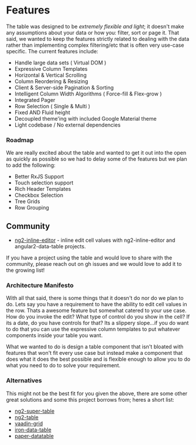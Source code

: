 # Features
The table was designed to be *extremely flexible and light*; it doesn't make any assumptions about your data or how you: filter, sort or page it. That said, we wanted to keep the features strictly related to dealing with the data rather than implementing complex filtering/etc that is often very use-case specific. The current features include:

- Handle large data sets ( Virtual DOM )
- Expressive Column Templates
- Horizontal & Vertical Scrolling
- Column Reordering & Resizing
- Client & Server-side Pagination & Sorting
- Intelligent Column Width Algorithms ( Force-fill & Flex-grow )
- Integrated Pager
- Row Selection ( Single & Multi )
- Fixed AND Fluid height
- Decoupled theme'ing with included Google Material theme
- Light codebase / No external dependencies

### Roadmap
We are really excited about the table and wanted to get it out into the open as quickly as possible so we had to delay some of the features but we plan to add the following:

- Better RxJS Support
- Touch selection support
- Rich Header Templates
- Checkbox Selection
- Tree Grids
- Row Grouping

## Community
- [ng2-inline-editor](https://github.com/Caballerog/ng2-inline-editor/tree/master/demos/angular2-data-table) - inline edit cell values with ng2-inline-editor and angular2-data-table projects.

If you have a project using the table and would love to share with the community, please reach out on gh issues and we would love to add it to the growing list!

### Architecture Manifesto
With all that said, there is some things that it doesn't do nor do we plan to do. Lets say you have a requirement to have the ability to edit cell values in the row. Thats a awesome feature but somewhat catered to your use case. How do you invoke the edit? What type of control do you show in the cell? If its a date, do you have controls for that? Its a slippery slope...if you do want to do that you can use the expressive column templates to put whatever components inside your table you want.

What we wanted to do is design a table component that isn't bloated with features that won't fit every use case but instead make a component that does what it does the best possible and is flexible enough to allow you to do what you need to do to solve your requirement.

### Alternatives
This might not be the best fit for you given the above, there are some other great solutions and some this project borrows from; heres a short list:

- [ng2-super-table](https://github.com/andyperlitch/ng2-super-table)
- [ng2-table](https://github.com/valor-software/ng2-table)
- [vaadin-grid](https://github.com/vaadin/vaadin-grid)
- [iron-data-table](https://github.com/Saulis/iron-data-table/)
- [paper-datatable](https://github.com/David-Mulder/paper-datatable)
